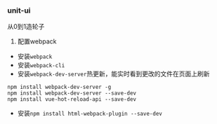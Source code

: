 ### unit-ui
从0到1造轮子

1. 配置webpack
* 安装`webpack`
* 安装`webpack-cli`
* 安装`webpack-dev-server`热更新，能实时看到更改的文件在页面上刷新
```
npm install webpack-dev-server -g
npm install webpack-dev-server --save-dev
npm install vue-hot-reload-api --save-dev
```
* 安装`npm install html-webpack-plugin --save-dev`